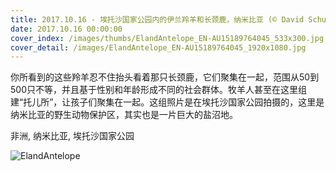 ```yaml
---
title: 2017.10.16 - 埃托沙国家公园内的伊兰羚羊和长颈鹿，纳米比亚 (© David Schultz/Mint Images/SuperStock)
date: 2017.10.16 00:00:00
cover_index: /images/thumbs/ElandAntelope_EN-AU15189764045_533x300.jpg
cover_detail: /images/ElandAntelope_EN-AU15189764045_1920x1080.jpg
---
```


你所看到的这些羚羊忍不住抬头看着那只长颈鹿，它们聚集在一起，范围从50到500只不等，并且基于性别和年龄形成不同的社会群体。牧羊人甚至在这里组建“托儿所”，让孩子们聚集在一起。这组照片是在埃托沙国家公园拍摄的，这里是纳米比亚的野生动物保护区，其实也是一片巨大的盐沼地。

非洲, 纳米比亚, 埃托沙国家公园

![ElandAntelope](/images/ElandAntelope_EN-AU15189764045_1920x1080.jpg)
